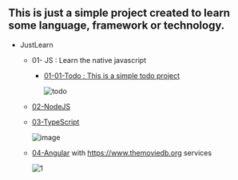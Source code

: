 ## This is just a simple project created to learn some language, framework or technology.
- JustLearn
  - 01- JS          : Learn the native javascript
    - [01-01-Todo    : This is a simple todo project](https://github.com/g-u-r-k-a-n/JustLearn/tree/master/01-JS/01-01-Todo)    
    
      ![todo](https://user-images.githubusercontent.com/55924924/188872313-a9d0f5a4-8f6f-4182-bd18-7ebc93f14e04.gif)
  - [02-NodeJS](https://github.com/g-u-r-k-a-n/JustLearn/tree/master/02-NodeJS)
  - [03-TypeScript](https://github.com/g-u-r-k-a-n/JustLearn/tree/master/03-TypeScript)  
      
      ![image](https://user-images.githubusercontent.com/55924924/190378823-5b2efcd4-3301-456e-a941-9529f9b15fce.png)
      
  - [04-Angular](https://github.com/g-u-r-k-a-n/JustLearn/tree/master/04-Angular) with https://www.themoviedb.org services 
      
      ![1](https://user-images.githubusercontent.com/55924924/194769341-5a790f54-bf2b-4669-83bf-57376a2e2a10.gif)
